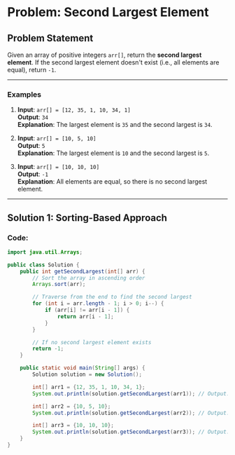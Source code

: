 # Problem: Second Largest Element

## Problem Statement

Given an array of positive integers `arr[]`, return the **second largest element**. If the second largest element doesn't exist (i.e., all elements are equal), return `-1`.

---

### Examples

1. **Input**: `arr[] = [12, 35, 1, 10, 34, 1]`  
   **Output**: `34`  
   **Explanation**: The largest element is `35` and the second largest is `34`.

2. **Input**: `arr[] = [10, 5, 10]`  
   **Output**: `5`  
   **Explanation**: The largest element is `10` and the second largest is `5`.

3. **Input**: `arr[] = [10, 10, 10]`  
   **Output**: `-1`  
   **Explanation**: All elements are equal, so there is no second largest element.

---

## Solution 1: Sorting-Based Approach

### Code:
```java
import java.util.Arrays;

public class Solution {
    public int getSecondLargest(int[] arr) {
        // Sort the array in ascending order
        Arrays.sort(arr);

        // Traverse from the end to find the second largest
        for (int i = arr.length - 1; i > 0; i--) {
            if (arr[i] != arr[i - 1]) {
                return arr[i - 1];
            }
        }

        // If no second largest element exists
        return -1;
    }

    public static void main(String[] args) {
        Solution solution = new Solution();

        int[] arr1 = {12, 35, 1, 10, 34, 1};
        System.out.println(solution.getSecondLargest(arr1)); // Output: 34

        int[] arr2 = {10, 5, 10};
        System.out.println(solution.getSecondLargest(arr2)); // Output: 5

        int[] arr3 = {10, 10, 10};
        System.out.println(solution.getSecondLargest(arr3)); // Output: -1
    }
}
